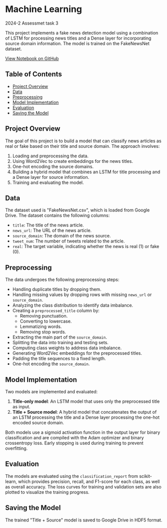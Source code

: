 # Machine Learning
2024-2 Assessmet task 3

This project implements a fake news detection model using a combination of LSTM for processing news titles and a Dense layer for incorporating source domain information. The model is trained on the FakeNewsNet dataset.

[View Notebook on GitHub](https://github.com/sohyun902/Machine-Learning/blob/main/ML_project_Fake%20news%20detection.ipynb)

## Table of Contents

- [Project Overview](#project-overview)
- [Data](#data)
- [Preprocessing](#preprocessing)
- [Model Implementation](#model-implementation)
- [Evaluation](#evaluation)
- [Saving the Model](#saving-the-model)

## Project Overview

The goal of this project is to build a model that can classify news articles as real or fake based on their title and source domain. The approach involves:

1.  Loading and preprocessing the data.
2.  Using Word2Vec to create embeddings for the news titles.
3.  One-hot encoding the source domains.
4.  Building a hybrid model that combines an LSTM for title processing and a Dense layer for source information.
5.  Training and evaluating the model.

## Data

The dataset used is "FakeNewsNet.csv", which is loaded from Google Drive. The dataset contains the following columns:

-   `title`: The title of the news article.
-   `news_url`: The URL of the news article.
-   `source_domain`: The domain of the news source.
-   `tweet_num`: The number of tweets related to the article.
-   `real`: The target variable, indicating whether the news is real (1) or fake (0).

## Preprocessing

The data undergoes the following preprocessing steps:

-   Handling duplicate titles by dropping them.
-   Handling missing values by dropping rows with missing `news_url` or `source_domain`.
-   Analyzing the class distribution to identify data imbalance.
-   Creating a `preprocessed_title` column by:
    -   Removing punctuation.
    -   Converting to lowercase.
    -   Lemmatizing words.
    -   Removing stop words.
-   Extracting the main part of the `source_domain`.
-   Splitting the data into training and testing sets.
-   Computing class weights to address data imbalance.
-   Generating Word2Vec embeddings for the preprocessed titles.
-   Padding the title sequences to a fixed length.
-   One-hot encoding the `source_domain`.

## Model Implementation

Two models are implemented and evaluated:

1.  **Title-only model**: An LSTM model that uses only the preprocessed title as input.
2.  **Title + Source model**: A hybrid model that concatenates the output of an LSTM processing the title and a Dense layer processing the one-hot encoded source domain.

Both models use a sigmoid activation function in the output layer for binary classification and are compiled with the Adam optimizer and binary crossentropy loss. Early stopping is used during training to prevent overfitting.

## Evaluation

The models are evaluated using the `classification_report` from scikit-learn, which provides precision, recall, and F1-score for each class, as well as overall accuracy. The loss curves for training and validation sets are also plotted to visualize the training progress.

## Saving the Model

The trained "Title + Source" model is saved to Google Drive in HDF5 format.
